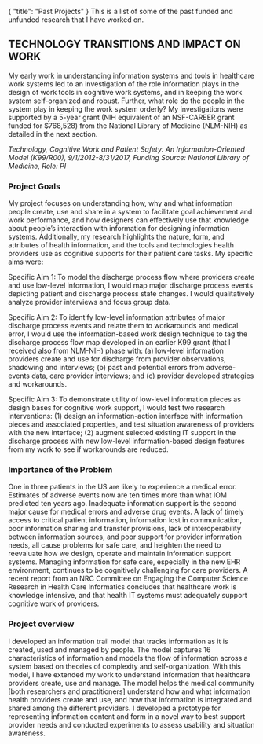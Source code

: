 
{
    "title": "Past Projects"
}
This is a list of some of the past funded and unfunded research that I have worked on.

## TECHNOLOGY TRANSITIONS AND IMPACT ON WORK
My early work in understanding information systems and tools in healthcare work systems led to an investigation of the role information plays in the design of work tools in cognitive work systems, and in keeping the work system self-organized and robust.  Further, what role do the people in the system play in keeping the work system orderly? My investigations were supported by a 5-year grant (NIH equivalent of an NSF-CAREER grant funded for $768,528) from the National Library of Medicine (NLM-NIH) as detailed in the next section.  

*Technology, Cognitive Work and Patient Safety: An Information-Oriented Model (K99/R00), 9/1/2012-8/31/2017, Funding Source: National Library of Medicine, Role: PI*

### Project Goals
My project focuses on understanding how, why and what information people create, use and share in a system to facilitate goal achievement and work performance, and how designers can effectively use that knowledge about people’s interaction with information for designing information systems. Additionally, my research highlights the nature, form, and attributes of health information, and the tools and technologies health providers use as cognitive supports for their patient care tasks. My specific aims were:

Specific Aim 1: To model the discharge process flow where providers create and use low-level information, I would map major discharge process events depicting patient and discharge process state changes. I would qualitatively analyze provider interviews and focus group data.

Specific Aim 2: To identify low-level information attributes of major discharge process events and relate them to workarounds and medical error, I would use the information-based work design technique to tag the discharge process flow map developed in an earlier K99 grant (that I received also from NLM-NIH) phase with: (a) low-level information providers create and use for discharge from provider observations, shadowing and interviews; (b) past and potential errors from adverse-events data, care provider interviews; and (c) provider developed strategies and workarounds. 

Specific Aim 3: To demonstrate utility of low-level information pieces as design bases for cognitive work support, I would test two research interventions: (1) design an information-action interface with information pieces and associated properties, and test situation awareness of providers with the new interface; (2) augment selected existing IT support in the discharge process with new low-level information-based design features from my work to see if workarounds are reduced.

### Importance of the Problem
One in three patients in the US are likely to experience a medical error. Estimates of adverse events now are ten times more than what IOM predicted ten years ago. Inadequate information support is the second major cause for medical errors and adverse drug events. A lack of timely access to critical patient information, information lost in communication, poor information sharing and transfer provisions, lack of interoperability between information sources, and poor support for provider information needs, all cause problems for safe care, and heighten the need to reevaluate how we design, operate and maintain information support systems. Managing information for safe care, especially in the new EHR environment, continues to be cognitively challenging for care providers. A recent report from an NRC Committee on Engaging the Computer Science Research in Health Care Informatics concludes that healthcare work is knowledge intensive, and that health IT systems must adequately support cognitive work of providers.

### Project overview
I developed an information trail model that tracks information as it is created, used and managed by people. The model captures 16 characteristics of information and models the flow of information across a system based on theories of complexity and self-organization. With this model, I have extended my work to understand information that healthcare providers create, use and manage. The model helps the medical community [both researchers and practitioners] understand how and what information health providers create and use, and how that information is integrated and shared among the different providers. I developed a prototype for representing information content and form in a novel way to best support provider needs and conducted experiments to assess usability and situation awareness.
